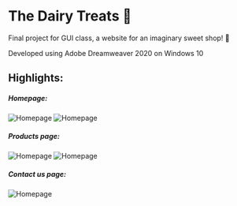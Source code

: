 # The Dairy Treats 🍨

Final project for GUI class, a website for an imaginary sweet shop! 🍰

Developed using Adobe Dreamweaver 2020 on Windows 10

## Highlights:

##### Homepage:
![Homepage](https://github.com/nhbaotran/gui-the-dairy-treats/blob/master/1.png)
![Homepage](https://github.com/nhbaotran/gui-the-dairy-treats/blob/master/2.png)

##### Products page:
![Homepage](https://github.com/nhbaotran/gui-the-dairy-treats/blob/master/4.png)
![Homepage](https://github.com/nhbaotran/gui-the-dairy-treats/blob/master/5.png)

##### Contact us page:
![Homepage](https://github.com/nhbaotran/gui-the-dairy-treats/blob/master/6.png)
